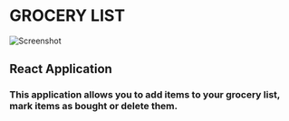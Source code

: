 # **GROCERY LIST**
![Screenshot]( "image.bmp" "Screenshot")
## React Application
### This application allows you to add items to your grocery list, mark items as bought or delete them.